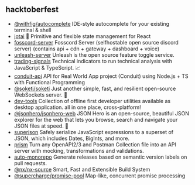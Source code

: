## hacktoberfest

- [@withfig/autocomplete](https://github.com/withfig/autocomplete) IDE-style autocomplete for your existing terminal & shell
- [jotai](https://github.com/pmndrs/jotai) 👻 Primitive and flexible state management for React
- [fosscord-server](https://github.com/fosscord/fosscord-server) Fosscord Server (selfhostable open source discord server) (contains api + cdn + gateway + dashboard + voice)
- [unleash-server](https://github.com/Unleash/unleash) Unleash is the open source feature toggle service.
- [trading-signals](https://github.com/bennycode/trading-signals) Technical indicators to run technical analysis with JavaScript & TypeScript. 📈
- [conduit-api](https://github.com/fdaciuk/conduit-api) API for Real World App project (Conduit) using Node.js + TS with Functional Programming
- [@soketi/soketi](https://github.com/soketi/soketi) Just another simple, fast, and resilient open-source WebSockets server. 📣
- [dev-tools](https://github.com/fosslife/devtools-x) Collection of offline first developer utilities available as desktop application. all in one place, cross-platform!
- [@jsonhero/jsonhero-web](https://github.com/triggerdotdev/jsonhero-web) JSON Hero is an open-source, beautiful JSON explorer for the web that lets you browse, search and navigate your JSON files at speed. 🚀
- [superjson](https://github.com/blitz-js/superjson) Safely serialize JavaScript expressions to a superset of JSON, which includes Dates, BigInts, and more.
- [prism](https://github.com/stoplightio/prism) Turn any OpenAPI2/3 and Postman Collection file into an API server with mocking, transformations and validations.
- [auto-monorepo](https://github.com/intuit/auto) Generate releases based on semantic version labels on pull requests.
- [@nx/nx-source](https://github.com/nrwl/nx) Smart, Fast and Extensible Build System
- [@supercharge/promise-pool](https://github.com/supercharge/promise-pool) Map-like, concurrent promise processing